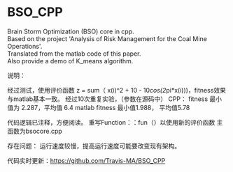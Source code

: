 # BSO_CPP
Brain Storm Optimization (BSO) core in cpp.  
Based on the project 'Analysis of Risk Management for the Coal Mine Operations'.  
Translated from the matlab code of this paper.  
Also provide a demo of K_means algorithm.  

说明：

经过测试，使用评价函数 z = sum（ x(i)^2 + 10 - 10*cos(2*pi*x(i)))，fitness效果与matlab基本一致。
经过10次重复实验，（参数在源码中）
	CPP： fitness 最小值为 2.287，平均值 6.4
	matlab fitness 最小值1.988， 平均值5.78

代码逻辑已注释，方便阅读。
重写Function：：fun（）以使用新的评价函数
主函数为bsocore.cpp

存在问题：
	运行速度较慢，提高运行速度可能要改变现有架构。
	
代码实时更新：https://github.com/Travis-MA/BSO_CPP



